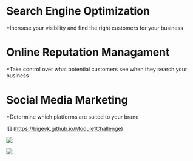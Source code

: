 # Search Engine Optimization
*Increase your visibility and find the right customers for your business
# Online Reputation Managament
*Take control over what potential customers see when they search your business
# Social Media Marketing
*Determine which platforms are suited to your brand

![] (https://bigevk.github.io/Module1Challenge)

![](./images/Module1-Challenge-Content-Screenshot.png")

![](./assets/Madule1-Challenge-Hero-Screenshot.png")
